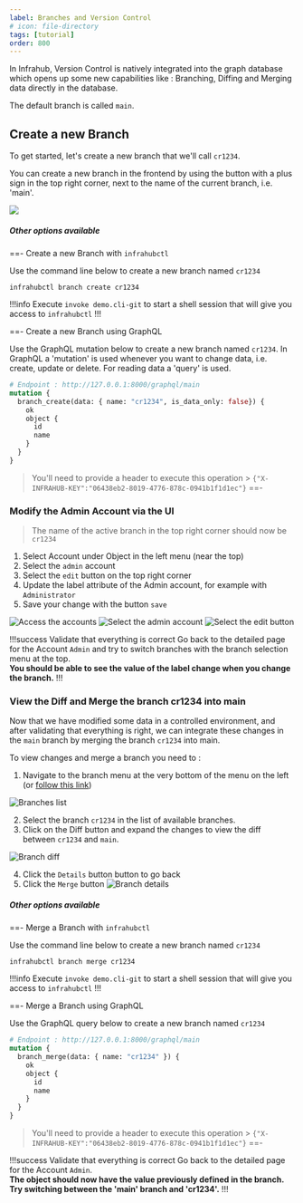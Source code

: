 ```yaml
---
label: Branches and Version Control
# icon: file-directory
tags: [tutorial]
order: 800
---
```


In Infrahub, Version Control is natively integrated into the graph database which opens up some new capabilities like : Branching, Diffing and Merging data directly in the database.

The default branch is called `main`.

## Create a new Branch

To get started, let's create a new branch that we'll call `cr1234`.

You can create a new branch in the frontend by using the button with a plus sign in the top right corner, next to the name of the current branch, i.e. 'main'.

![](../media/tutorial/tutorial-1-branch-and-version-control.cy.ts/tutorial_1_branch_creation.png)

##### Other options available

==- Create a new Branch with `infrahubctl`

Use the command line below to create a new branch named `cr1234`
```
infrahubctl branch create cr1234
```

!!!info
Execute `invoke demo.cli-git` to start a shell session that will give you access to `infrahubctl`
!!!

==- Create a new Branch using GraphQL

Use the GraphQL mutation below to create a new branch named `cr1234`. In GraphQL a 'mutation' is used
whenever you want to change data, i.e. create, update or delete. For reading data a 'query' is used.

```graphql
# Endpoint : http://127.0.0.1:8000/graphql/main
mutation {
  branch_create(data: { name: "cr1234", is_data_only: false}) {
    ok
    object {
      id
      name
    }
  }
}
```

> You'll need to provide a header to execute this operation > `{"X-INFRAHUB-KEY":"06438eb2-8019-4776-878c-0941b1f1d1ec"}`
==-

### Modify the Admin Account via the UI

> The name of the active branch in the top right corner should now be `cr1234`

1. Select Account under Object in the left menu (near the top)
2. Select the `admin` account
3. Select the `edit` button on the top right corner
4. Update the label attribute of the Admin account, for example with `Administrator`
5. Save your change with the button `save`

![Access the accounts](../media/tutorial/tutorial-1-branch-and-version-control.cy.ts/tutorial_1_accounts.png)
![Select the admin account](../media/tutorial/tutorial-1-branch-and-version-control.cy.ts/tutorial_1_account_details.png)
![Select the `edit` button](../media/tutorial/tutorial-1-branch-and-version-control.cy.ts/tutorial_1_account_edit.png)

!!!success Validate that everything is correct
Go back to the detailed page for the Account `Admin` and try to switch branches with the branch selection menu at the top. <br>
**You should be able to see the value of the label change when you change the branch.**
!!!

### View the Diff and Merge the branch cr1234 into main

Now that we have modified some data in a controlled environment, and after validating that everything is right, we can integrate these changes in the `main` branch by merging the branch `cr1234` into main.

To view changes and merge a branch you need to :
1. Navigate to the branch menu at the very bottom of the menu on the left (or [follow this link](http://localhost:3000/branches/))

![Branches list](../media/tutorial/tutorial-1-branch-and-version-control.cy.ts/tutorial_1_branch_list.png)

2. Select the branch `cr1234` in the list of available branches.
3. Click on the Diff button and expand the changes to view the diff between `cr1234` and `main`.

![Branch diff](../media/tutorial/tutorial-1-branch-and-version-control.cy.ts/tutorial_1_branch_diff.png)

4. Click the `Details` button button to go back
5. Click the `Merge` button
![Branch details](../media/tutorial/tutorial-1-branch-and-version-control.cy.ts/tutorial_1_branch_details.png)


##### Other options available

==- Merge a Branch with `infrahubctl`

Use the command line below to create a new branch named `cr1234`
```
infrahubctl branch merge cr1234
```

!!!info
Execute `invoke demo.cli-git` to start a shell session that will give you access to `infrahubctl`
!!!

==- Merge a Branch using GraphQL

Use the GraphQL query below to create a new branch named `cr1234`

```graphql
# Endpoint : http://127.0.0.1:8000/graphql/main
mutation {
  branch_merge(data: { name: "cr1234" }) {
    ok
    object {
      id
      name
    }
  }
}
```
> You'll need to provide a header to execute this operation > `{"X-INFRAHUB-KEY":"06438eb2-8019-4776-878c-0941b1f1d1ec"}`
==-

!!!success Validate that everything is correct
Go back to the detailed page for the Account `Admin`.<br>
**The object should now have the value previously defined in the branch. Try switching between the 'main' branch and 'cr1234'.**
!!!



